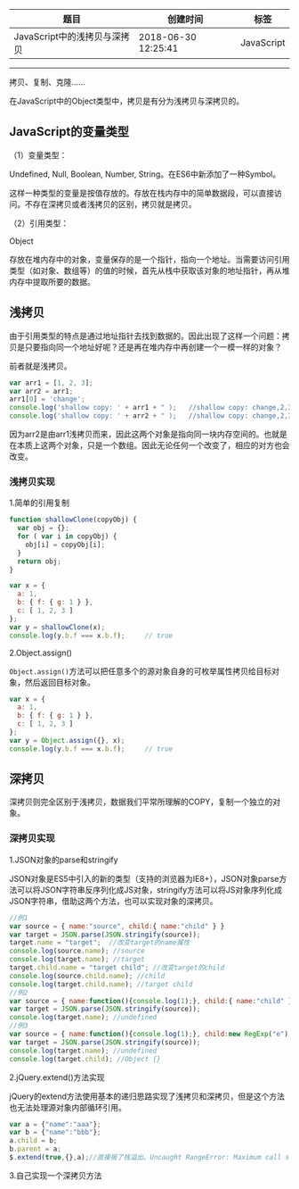 | 题目                         | 创建时间            | 标签       |
| ---------------------------- | ------------------- | ---------- |
| JavaScript中的浅拷贝与深拷贝 | 2018-06-30 12:25:41 | JavaScript |

------

拷贝、复制、克隆......

在JavaScript中的Object类型中，拷贝是有分为浅拷贝与深拷贝的。

## JavaScript的变量类型

（1）变量类型：

Undefined, Null, Boolean, Number, String。在ES6中新添加了一种Symbol。

这样一种类型的变量是按值存放的。存放在栈内存中的简单数据段，可以直接访问。不存在深拷贝或者浅拷贝的区别，拷贝就是拷贝。

（2）引用类型：

Object

存放在堆内存中的对象，变量保存的是一个指针，指向一个地址。当需要访问引用类型（如对象、数组等）的值的时候，首先从栈中获取该对象的地址指针，再从堆内存中提取所要的数据。

## 浅拷贝

由于引用类型的特点是通过地址指针去找到数据的。因此出现了这样一个问题：拷贝是只要指向同一个地址好呢？还是再在堆内存中再创建一个一模一样的对象？

前者就是浅拷贝。

```JavaScript
var arr1 = [1, 2, 3];
var arr2 = arr1;
arr1[0] = 'change';
console.log('shallow copy: ' + arr1 + " );   //shallow copy: change,2,3
console.log('shallow copy: ' + arr2 + " );   //shallow copy: change,2,3
```

因为arr2是由arr1浅拷贝而来，因此这两个对象是指向同一块内存空间的。也就是在本质上这两个对象，只是一个数组。因此无论任何一个改变了，相应的对方也会改变。

### 浅拷贝实现

1.简单的引用复制

```JavaScript
function shallowClone(copyObj) {
  var obj = {};
  for ( var i in copyObj) {
    obj[i] = copyObj[i];
  }
  return obj;
}

var x = {
  a: 1,
  b: { f: { g: 1 } },
  c: [ 1, 2, 3 ]
};
var y = shallowClone(x);
console.log(y.b.f === x.b.f);     // true
```

2.Object.assign()

`Object.assign()`方法可以把任意多个的源对象自身的可枚举属性拷贝给目标对象，然后返回目标对象。

```JavaScript
var x = {
  a: 1,
  b: { f: { g: 1 } },
  c: [ 1, 2, 3 ]
};
var y = Object.assign({}, x);
console.log(y.b.f === x.b.f);     // true
```

## 深拷贝

深拷贝则完全区别于浅拷贝，数据我们平常所理解的COPY，复制一个独立的对象。

### 深拷贝实现

1.JSON对象的parse和stringify

JSON对象是ES5中引入的新的类型（支持的浏览器为IE8+），JSON对象parse方法可以将JSON字符串反序列化成JS对象，stringify方法可以将JS对象序列化成JSON字符串，借助这两个方法，也可以实现对象的深拷贝。

```JavaScript
//例1
var source = { name:"source", child:{ name:"child" } } 
var target = JSON.parse(JSON.stringify(source));
target.name = "target";  //改变target的name属性
console.log(source.name); //source 
console.log(target.name); //target
target.child.name = "target child"; //改变target的child 
console.log(source.child.name); //child 
console.log(target.child.name); //target child
//例2
var source = { name:function(){console.log(1);}, child:{ name:"child" } } 
var target = JSON.parse(JSON.stringify(source));
console.log(target.name); //undefined
//例3
var source = { name:function(){console.log(1);}, child:new RegExp("e") }
var target = JSON.parse(JSON.stringify(source));
console.log(target.name); //undefined
console.log(target.child); //Object {}
```

2.jQuery.extend()方法实现

jQuery的extend方法使用基本的递归思路实现了浅拷贝和深拷贝，但是这个方法也无法处理源对象内部循环引用。

```JavaScript
var a = {"name":"aaa"};
var b = {"name":"bbb"};
a.child = b;
b.parent = a;
$.extend(true,{},a);//直接报了栈溢出。Uncaught RangeError: Maximum call stack size exceeded
```

3.自己实现一个深拷贝方法

```JavaScript

```